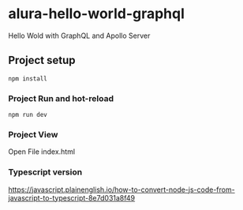 # alura-hello-world-graphql
Hello Wold with GraphQL and Apollo Server

## Project setup
```
npm install
```
### Project Run and hot-reload
```
npm run dev
```

### Project View
Open File index.html

### Typescript version
https://javascript.plainenglish.io/how-to-convert-node-js-code-from-javascript-to-typescript-8e7d031a8f49

